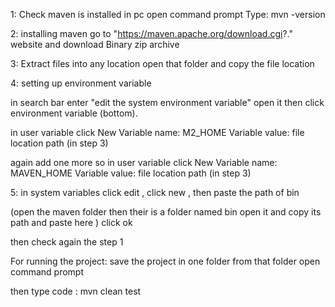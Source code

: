 1: Check maven is installed in pc
	open command prompt
	Type: mvn -version

2: installing maven 
 go to "https://maven.apache.org/download.cgi?." website and download Binary zip archive

3: Extract files into any location
   open that folder and copy the file location

4: setting up environment variable

in search bar enter "edit the system environment variable" open it
then click environment variable (bottom).


in user variable click New
Variable name: M2_HOME
Variable value: file location path (in step 3)

again add one more so in user variable click New
Variable name: MAVEN_HOME
Variable value: file location path (in step 3)



5: in system variables 
click edit , click new , then paste the path of bin

(open the maven folder then their is a folder named bin open it and copy its path and paste here ) click ok

then check again the step 1


For running the project:
save the project in one folder
from that folder open command prompt

then type code : mvn clean test
